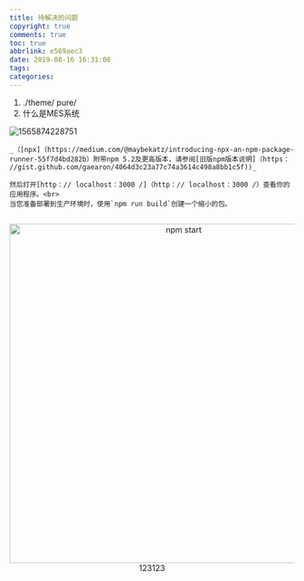 ```yaml
---
title: 待解决的问题
copyright: true
comments: true
toc: true
abbrlink: e569aec3
date: 2019-08-16 16:31:08
tags:
categories:
---
```


1. ./theme/ pure/
2. 什么是MES系统

![1565874228751](C:\Users\ZL\AppData\Roaming\Typora\typora-user-images\1565874228751.png)

```
_（[npx]（https://medium.com/@maybekatz/introducing-npx-an-npm-package-runner-55f7d4bd282b）附带npm 5.2及更高版本，请参阅[旧版npm版本说明]（https： //gist.github.com/gaearon/4064d3c23a77c74a3614c498a8bb1c5f))_

然后打开[http：// localhost：3000 /]（http：// localhost：3000 /）查看你的应用程序。<br>
当您准备部署到生产环境时，使用`npm run build`创建一个缩小的包。


```

<p align='center'>
<img src='https://cdn.rawgit.com/facebook/create-react-app/27b42ac/screencast.svg' width='600' alt='npm start'>
    123123
</p>